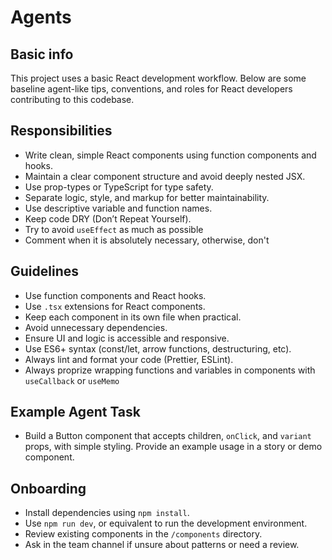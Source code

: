 # Agents

## Basic info

This project uses a basic React development workflow.
Below are some baseline agent-like tips, conventions, and roles for React developers contributing to this codebase.

## Responsibilities

- Write clean, simple React components using function components and hooks.
- Maintain a clear component structure and avoid deeply nested JSX.
- Use prop-types or TypeScript for type safety.
- Separate logic, style, and markup for better maintainability.
- Use descriptive variable and function names.
- Keep code DRY (Don’t Repeat Yourself).
- Try to avoid `useEffect` as much as possible
- Comment when it is absolutely necessary, otherwise, don't

## Guidelines

- Use function components and React hooks.
- Use `.tsx` extensions for React components.
- Keep each component in its own file when practical.
- Avoid unnecessary dependencies.
- Ensure UI and logic is accessible and responsive.
- Use ES6+ syntax (const/let, arrow functions, destructuring, etc).
- Always lint and format your code (Prettier, ESLint).
- Always proprize wrapping functions and variables in components with `useCallback` or `useMemo`

## Example Agent Task

- Build a Button component that accepts children, `onClick`, and `variant` props, with simple styling. Provide an example usage in a story or demo component.

## Onboarding

- Install dependencies using `npm install`.
- Use `npm run dev`, or equivalent to run the development environment.
- Review existing components in the `/components` directory.
- Ask in the team channel if unsure about patterns or need a review.
